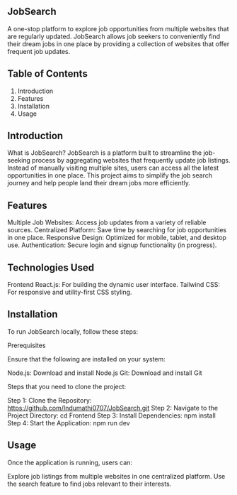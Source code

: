 JobSearch
---------
A one-stop platform to explore job opportunities from multiple websites that are regularly updated. JobSearch allows job seekers to conveniently find their dream jobs in one place by providing a collection of websites that offer frequent job updates.

Table of Contents
-----------------
1. Introduction
2. Features
3. Installation
4. Usage

Introduction
------------
What is JobSearch?
JobSearch is a platform built to streamline the job-seeking process by aggregating websites that frequently update job listings. Instead of manually visiting multiple sites, users can access all the latest opportunities in one place. This project aims to simplify the job search journey and help people land their dream jobs more efficiently.

Features
--------
Multiple Job Websites: Access job updates from a variety of reliable sources.
Centralized Platform: Save time by searching for job opportunities in one place.
Responsive Design: Optimized for mobile, tablet, and desktop use.
Authentication: Secure login and signup functionality (in progress).

Technologies Used
-----------------
Frontend
React.js: For building the dynamic user interface.
Tailwind CSS: For responsive and utility-first CSS styling.

Installation
------------
To run JobSearch locally, follow these steps:

Prerequisites

Ensure that the following are installed on your system:

Node.js: Download and install Node.js
Git: Download and install Git

Steps that you need to clone the project:

Step 1: Clone the Repository: https://github.com/Indumathi0707/JobSearch.git
Step 2: Navigate to the Project Directory: cd Frontend
Step 3: Install Dependencies: npm install
Step 4: Start the Application: npm run dev

Usage
-----
Once the application is running, users can:

Explore job listings from multiple websites in one centralized platform.
Use the search feature to find jobs relevant to their interests.



